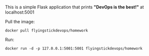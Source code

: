 This is a simple Flask application that prints **"DevOps is the best!"** at localhost:5001

Pull the image:

````
docker pull flyingstickdevops/homework
````

Run:

````
docker run -d -p 127.0.0.1:5001:5001 flyingstickdevops/homework
````



